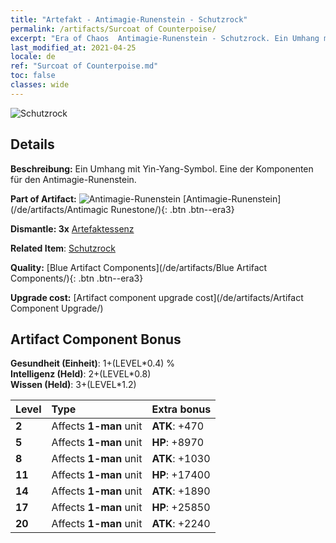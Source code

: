 ```yaml
---
title: "Artefakt - Antimagie-Runenstein - Schutzrock"
permalink: /artifacts/Surcoat of Counterpoise/
excerpt: "Era of Chaos  Antimagie-Runenstein - Schutzrock. Ein Umhang mit Yin-Yang-Symbol. Eine der Komponenten für den Antimagie-Runenstein."
last_modified_at: 2021-04-25
locale: de
ref: "Surcoat of Counterpoise.md"
toc: false
classes: wide
---
```


 ![Schutzrock](/images/t/artifact_40232.png)



## Details

 **Beschreibung:** Ein Umhang mit Yin-Yang-Symbol. Eine der Komponenten für den Antimagie-Runenstein.

 **Part of Artifact:** ![Antimagie-Runenstein](/images/t/icon_artifact_23.png) [Antimagie-Runenstein](/de/artifacts/Antimagic Runestone/){: .btn .btn--era3}

 **Dismantle: 3x** [Artefaktessenz](/ItemsDE/con_905/)

 **Related Item**: [Schutzrock](/ItemsDE/art_119/)

 **Quality:** [Blue Artifact Components](/de/artifacts/Blue Artifact Components/){: .btn .btn--era3}

 **Upgrade cost:** [Artifact component upgrade cost](/de/artifacts/Artifact Component Upgrade/)

## Artifact Component Bonus

  **Gesundheit (Einheit)**: 1+(LEVEL\*0.4) %<br/>**Intelligenz (Held)**: 2+(LEVEL\*0.8)<br/>**Wissen (Held)**: 3+(LEVEL\*1.2)

  |  Level  | Type |    Extra bonus  | 
  |:--------|:-----|:----------------| 
  | **2** | Affects **1-man** unit | **ATK**: +470 | 
  | **5** | Affects **1-man** unit | **HP**: +8970 | 
  | **8** | Affects **1-man** unit | **ATK**: +1030 | 
  | **11** | Affects **1-man** unit | **HP**: +17400 | 
  | **14** | Affects **1-man** unit | **ATK**: +1890 | 
  | **17** | Affects **1-man** unit | **HP**: +25850 | 
  | **20** | Affects **1-man** unit | **ATK**: +2240 | 
